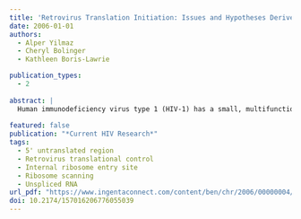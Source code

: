 ```yaml
---
title: 'Retrovirus Translation Initiation: Issues and Hypotheses Derived from Study of HIV-1'
date: 2006-01-01
authors:
  - Alper Yilmaz
  - Cheryl Bolinger
  - Kathleen Boris-Lawrie

publication_types:
  - 2
  
abstract: |
  Human immunodeficiency virus type 1 (HIV-1) has a small, multifunctional genome that encodes a relatively large and complex proteome. The virus has adopted specialized post-transcriptional control mechanisms to maximize its coding capacity while economically maintaining the information stored in cis-acting replication sequences. The conserved features of the 5' untranslated region of all viral transcripts suggest they are poor substrates for cap-dependent ribosome scanning and provide a compelling rationale for internal initiation of translation. This article summarizes key experimental results of studies that have evaluated HIV-1 translation initiation. A model is discussed in which cap-dependent and cap-independent initiation mechanisms of HIV-1 co-exist to ensure viral protein production in the context of 1) structured replication motifs that inhibit ribosome scanning, and 2) alterations in host translation machinery in response to HIV-1 infection or other cellular stresses. We discuss key issues that remain to be understood and suggest parameters to validate internal initiation activity in HIV-1 and other retroviruses.
  
featured: false
publication: "*Current HIV Research*"
tags:
  - 5' untranslated region
  - Retrovirus translational control
  - Internal ribosome entry site
  - Ribosome scanning
  - Unspliced RNA
url_pdf: "https://www.ingentaconnect.com/content/ben/chr/2006/00000004/00000002/art00002"
doi: 10.2174/157016206776055039
---
```

